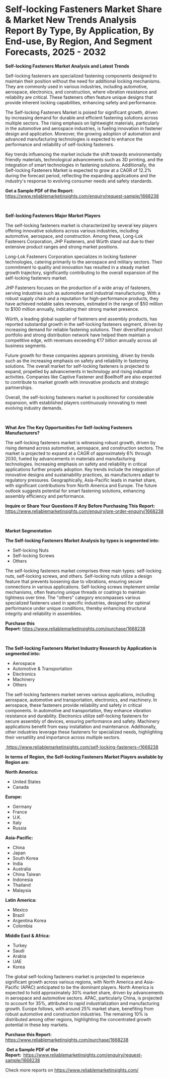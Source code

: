 <p><h1>Self-locking Fasteners Market Share & Market New Trends Analysis Report By Type, By Application, By End-use, By Region, And Segment Forecasts, 2025 - 2032</h1></p><p><strong>Self-locking Fasteners Market Analysis and Latest Trends</strong></p>
<p><p>Self-locking fasteners are specialized fastening components designed to maintain their position without the need for additional locking mechanisms. They are commonly used in various industries, including automotive, aerospace, electronics, and construction, where vibration resistance and reliability are critical. These fasteners often feature unique designs that provide inherent locking capabilities, enhancing safety and performance.</p><p>The Self-locking Fasteners Market is poised for significant growth, driven by increasing demand for durable and efficient fastening solutions across multiple sectors. The rising emphasis on lightweight materials, particularly in the automotive and aerospace industries, is fueling innovation in fastener design and application. Moreover, the growing adoption of automation and advanced manufacturing technologies is expected to enhance the performance and reliability of self-locking fasteners.</p><p>Key trends influencing the market include the shift towards environmentally friendly materials, technological advancements such as 3D printing, and the integration of smart technologies in fastening solutions. Additionally, the Self-locking Fasteners Market is expected to grow at a CAGR of 12.2% during the forecast period, reflecting the expanding applications and the industry's response to evolving consumer needs and safety standards.</p></p>
<p><strong>Get a Sample PDF of the Report:&nbsp;</strong> <a href="https://www.reliablemarketinsights.com/enquiry/request-sample/1668238?utm_campaign=1994&utm_medium=2&utm_source=Github&utm_content=ia&utm_term=09022025&utm_id=self-locking-fasteners">https://www.reliablemarketinsights.com/enquiry/request-sample/1668238</a></p>
<p>&nbsp;</p>
<p><strong>Self-locking Fasteners Major Market Players</strong></p>
<p><p>The self-locking fasteners market is characterized by several key players offering innovative solutions across various industries, including automotive, aerospace, and construction. Among these, Long-Lok Fasteners Corporation, JHP Fasteners, and Würth stand out due to their extensive product ranges and strong market positions.</p><p>Long-Lok Fasteners Corporation specializes in locking fastener technologies, catering primarily to the aerospace and military sectors. Their commitment to quality and innovation has resulted in a steady market growth trajectory, significantly contributing to the overall expansion of the self-locking fasteners market.</p><p>JHP Fasteners focuses on the production of a wide array of fasteners, serving industries such as automotive and industrial manufacturing. With a robust supply chain and a reputation for high-performance products, they have achieved notable sales revenues, estimated in the range of $50 million to $100 million annually, indicating their strong market presence.</p><p>Würth, a leading global supplier of fasteners and assembly products, has reported substantial growth in the self-locking fasteners segment, driven by increasing demand for reliable fastening solutions. Their diversified product portfolio and strong distribution network have helped them maintain a competitive edge, with revenues exceeding €17 billion annually across all business segments.</p><p>Future growth for these companies appears promising, driven by trends such as the increasing emphasis on safety and reliability in fastening solutions. The overall market for self-locking fasteners is projected to expand, propelled by advancements in technology and rising industrial activities. Companies like Captive Fastener and Boellhoff are also expected to contribute to market growth with innovative products and strategic partnerships.</p><p>Overall, the self-locking fasteners market is positioned for considerable expansion, with established players continuously innovating to meet evolving industry demands.</p></p>
<p>&nbsp;</p>
<p><strong>What Are The Key Opportunities For Self-locking Fasteners Manufacturers?</strong></p>
<p><p>The self-locking fasteners market is witnessing robust growth, driven by rising demand across automotive, aerospace, and construction sectors. The market is projected to expand at a CAGR of approximately 6% through 2030, fueled by advancements in materials and manufacturing technologies. Increasing emphasis on safety and reliability in critical applications further propels adoption. Key trends include the integration of innovative designs and sustainability practices, as manufacturers adapt to regulatory pressures. Geographically, Asia-Pacific leads in market share, with significant contributions from North America and Europe. The future outlook suggests potential for smart fastening solutions, enhancing assembly efficiency and performance.</p></p>
<p><strong>Inquire or Share Your Questions If Any Before Purchasing This Report:</strong> <a href="https://www.reliablemarketinsights.com/enquiry/pre-order-enquiry/1668238?utm_campaign=1994&utm_medium=2&utm_source=Github&utm_content=ia&utm_term=09022025&utm_id=self-locking-fasteners">https://www.reliablemarketinsights.com/enquiry/pre-order-enquiry/1668238</a></p>
<p>&nbsp;</p>
<p><strong>Market Segmentation</strong></p>
<p><strong>The Self-locking Fasteners Market Analysis by types is segmented into:</strong></p>
<p><ul><li>Self-locking Nuts</li><li>Self-locking Screws</li><li>Others</li></ul></p>
<p><p>The self-locking fasteners market comprises three main types: self-locking nuts, self-locking screws, and others. Self-locking nuts utilize a design feature that prevents loosening due to vibrations, ensuring secure connections in various applications. Self-locking screws implement similar mechanisms, often featuring unique threads or coatings to maintain tightness over time. The "others" category encompasses various specialized fasteners used in specific industries, designed for optimal performance under unique conditions, thereby enhancing structural integrity and reliability in assemblies.</p></p>
<p><strong>Purchase this Report:&nbsp;</strong><a href="https://www.reliablemarketinsights.com/purchase/1668238?utm_campaign=1994&utm_medium=2&utm_source=Github&utm_content=ia&utm_term=09022025&utm_id=self-locking-fasteners">https://www.reliablemarketinsights.com/purchase/1668238</a></p>
<p>&nbsp;</p>
<p><strong>The Self-locking Fasteners Market Industry Research by Application is segmented into:</strong></p>
<p><ul><li>Aerospace</li><li>Automotive & Transportation</li><li>Electronics</li><li>Machinery</li><li>Others</li></ul></p>
<p><p>The self-locking fasteners market serves various applications, including aerospace, automotive and transportation, electronics, and machinery. In aerospace, these fasteners provide reliability and safety in critical components. In automotive and transportation, they enhance vibration resistance and durability. Electronics utilize self-locking fasteners for secure assembly of devices, ensuring performance and safety. Machinery applications benefit from easy installation and maintenance. Additionally, other industries leverage these fasteners for specialized needs, highlighting their versatility and importance across multiple sectors.</p></p>
<p><a href="https://www.reliablemarketinsights.com/self-locking-fasteners-r1668238?utm_campaign=1994&utm_medium=2&utm_source=Github&utm_content=ia&utm_term=09022025&utm_id=self-locking-fasteners">&nbsp;https://www.reliablemarketinsights.com/self-locking-fasteners-r1668238</a></p>
<p><strong>In terms of Region, the Self-locking Fasteners Market Players available by Region are:</strong></p>
<p>
    <p> <strong> North America: </strong>
        <ul>
            <li>United States</li>
            <li>Canada</li>
        </ul>
        </p> 
    <p> <strong> Europe: </strong>
        <ul>
            <li>Germany</li>
            <li>France</li>
            <li>U.K.</li>
            <li>Italy</li>
            <li>Russia</li>
        </ul>
        </p> 
    <p> <strong> Asia-Pacific: </strong>
        <ul>
            <li>China</li>
            <li>Japan</li>
            <li>South Korea</li>
            <li>India</li>
            <li>Australia</li>
            <li>China Taiwan</li>
            <li>Indonesia</li>
            <li>Thailand</li>
            <li>Malaysia</li>
        </ul>
        </p> 
    <p> <strong> Latin America: </strong>
        <ul>
            <li>Mexico</li>
            <li>Brazil</li>
            <li>Argentina Korea</li>
            <li>Colombia</li>
        </ul>
        </p> 
    <p> <strong> Middle East & Africa: </strong>
        <ul>
            <li>Turkey</li>
            <li>Saudi</li>
            <li>Arabia</li>
            <li>UAE</li>
            <li>Korea</li>
        </ul>
    </p>
    </p>
<p><p>The global self-locking fasteners market is projected to experience significant growth across various regions, with North America and Asia-Pacific (APAC) anticipated to be the dominant players. North America is expected to hold approximately 30% market share, driven by advancements in aerospace and automotive sectors. APAC, particularly China, is projected to account for 35%, attributed to rapid industrialization and manufacturing growth. Europe follows, with around 25% market share, benefiting from robust automotive and construction industries. The remaining 10% is distributed among other regions, highlighting the concentrated growth potential in these key markets.</p></p>
<p><strong>Purchase this Report: </strong><a href="https://www.reliablemarketinsights.com/purchase/1668238?utm_campaign=1994&utm_medium=2&utm_source=Github&utm_content=ia&utm_term=09022025&utm_id=self-locking-fasteners">https://www.reliablemarketinsights.com/purchase/1668238</a></p>
<p>&nbsp;<strong>Get a Sample PDF of the Report:&nbsp;&nbsp;</strong><a href="https://www.reliablemarketinsights.com/enquiry/request-sample/1668238?utm_campaign=1994&utm_medium=2&utm_source=Github&utm_content=ia&utm_term=09022025&utm_id=self-locking-fasteners">https://www.reliablemarketinsights.com/enquiry/request-sample/1668238</a></p>
<p><strong></strong></p>
<p>Check more reports on <a href="https://www.reliablemarketinsights.com/?utm_campaign=1994&utm_medium=2&utm_source=Github&utm_content=ia&utm_term=09022025&utm_id=self-locking-fasteners">https://www.reliablemarketinsights.com/</a></p>